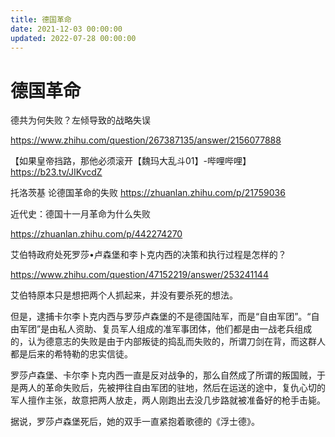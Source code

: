 ```yaml
---
title: 德国革命
date: 2021-12-03 00:00:00
updated: 2022-07-28 00:00:00
---
```


# 德国革命

德共为何失败？左倾导致的战略失误

https://www.zhihu.com/question/267387135/answer/2156077888

【如果皇帝挡路，那他必须滚开【魏玛大乱斗01】-哔哩哔哩】 https://b23.tv/JIKvcdZ

托洛茨基 论德国革命的失败 https://zhuanlan.zhihu.com/p/21759036

近代史：德国十一月革命为什么失败

https://zhuanlan.zhihu.com/p/442274270

艾伯特政府处死罗莎•卢森堡和李卜克内西的决策和执行过程是怎样的？

https://www.zhihu.com/question/47152219/answer/253241144

艾伯特原本只是想把两个人抓起来，并没有要杀死的想法。

但是，逮捕卡尔李卜克内西与罗莎卢森堡的不是德国陆军，而是“自由军团”。“自由军团”是由私人资助、复员军人组成的准军事团体，他们都是由一战老兵组成的，认为德意志的失败是由于内部叛徒的捣乱而失败的，所谓刀剑在背，而这群人都是后来的希特勒的忠实信徒。

罗莎卢森堡、卡尔李卜克内西一直是反对战争的，那么自然成了所谓的叛国贼，于是两人的革命失败后，先被押往自由军团的驻地，然后在运送的途中，复仇心切的军人擅作主张，故意把两人放走，两人刚跑出去没几步路就被准备好的枪手击毙。

据说，罗莎卢森堡死后，她的双手一直紧抱着歌德的《浮士德》。
